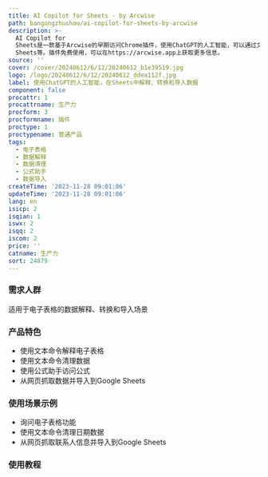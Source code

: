 ```yaml
---
title: AI Copilot for Sheets - by Arcwise
path: bangongzhushou/ai-copilot-for-sheets-by-arcwise
description: >-
  AI Copilot for
  Sheets是一款基于Arcwise的早期访问Chrome插件，使用ChatGPT的人工智能，可以通过文本命令在Sheets中解释、转换和导入数据。可以通过命令询问关于电子表格的问题，使用文本命令清理数据，使用公式助手访问公式，从网页抓取数据并导入到Google
  Sheets等。插件免费使用，可以在https://arcwise.app上获取更多信息。
source: ''
cover: /cover/20240612/6/12/20240612_b1e39519.jpg
logo: /logo/20240612/6/12/20240612_ddea112f.jpg
label: 使用ChatGPT的人工智能，在Sheets中解释、转换和导入数据
component: false
procattr: 1
procattrname: 生产力
procform: 3
procformname: 插件
proctype: 1
proctypename: 普通产品
tags:
  - 电子表格
  - 数据解释
  - 数据清理
  - 公式助手
  - 数据导入
createTime: '2023-11-28 09:01:06'
updateTime: '2023-11-28 09:01:06'
lang: en
isicp: 2
isqian: 1
iswx: 2
isqq: 2
iscom: 2
price: ''
catname: 生产力
sort: 24879
---
```




### 需求人群
适用于电子表格的数据解释、转换和导入场景

### 产品特色
- 使用文本命令解释电子表格
- 使用文本命令清理数据
- 使用公式助手访问公式
- 从网页抓取数据并导入到Google Sheets

### 使用场景示例
- 询问电子表格功能
- 使用文本命令清理日期数据
- 从网页抓取联系人信息并导入到Google Sheets

### 使用教程


  
